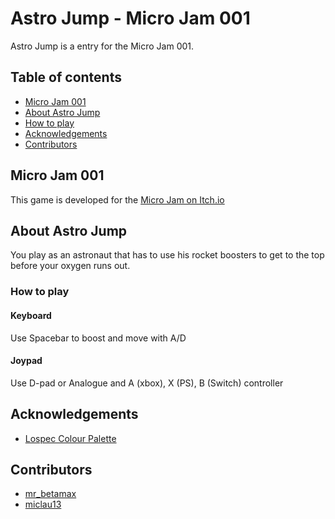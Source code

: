 # Astro Jump - Micro Jam 001

Astro Jump is a entry for the Micro Jam 001. 

## Table of contents

- [Micro Jam 001](#micro-jam-001)
- [About Astro Jump](#about-astro-jump)
- [How to play](#how-to-play)
- [Acknowledgements](#acknowledgements)
- [Contributors](#contributors)

## Micro Jam 001

This game is developed for the [Micro Jam on Itch.io](https://itch.io/jam/micro-jam-1-scifi)

## About Astro Jump 

You play as an astronaut that has to use his rocket boosters to get to the top before your oxygen runs out. 

### How to play

#### Keyboard

Use Spacebar to boost and move with A/D

#### Joypad

Use D-pad or Analogue and A (xbox), X (PS), B (Switch) controller

## Acknowledgements

- [Lospec Colour Palette](https://lospec.com/palette-list/dreamful-space)

## Contributors

- [mr_betamax](https://github.com/dewald-els)
- [miclau13](https://github.com/miclau13)
